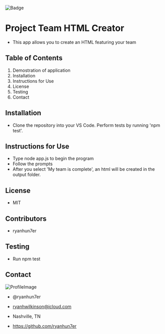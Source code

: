 ![Badge](https://img.shields.io/static/v1?label=License&message=MIT&color=COLOR?style=plastic)



# Project Team HTML Creator
* This app allows you to create an HTML featuring your team

## Table of Contents
1. Demostration of application
2. Installation
3. Instructions for Use
4. License
5. Testing
6. Contact

## Installation
* Clone the repository into your VS Code. Perform tests by running 'npm test'.

## Instructions for Use
* Type node app.js to begin the program
* Follow the prompts
* After you select 'My team is complete', an html will be created in the output folder.

## License
* MIT

## Contributors
* ryanhun7er

## Testing
* Run npm test

## Contact

![ProfileImage](https://avatars0.githubusercontent.com/u/59925546?v=4)

* @ryanhun7er

* ryanhwilkinson@icloud.com

* Nashville, TN

* https://github.com/ryanhun7er
